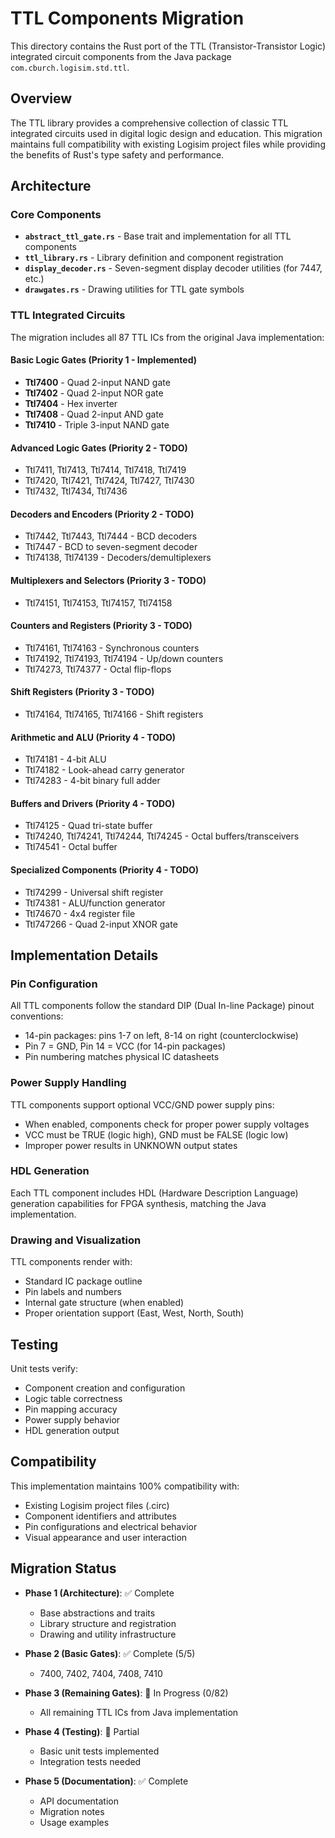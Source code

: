 # TTL Components Migration

This directory contains the Rust port of the TTL (Transistor-Transistor Logic) integrated circuit components from the Java package `com.cburch.logisim.std.ttl`.

## Overview

The TTL library provides a comprehensive collection of classic TTL integrated circuits used in digital logic design and education. This migration maintains full compatibility with existing Logisim project files while providing the benefits of Rust's type safety and performance.

## Architecture

### Core Components

- **`abstract_ttl_gate.rs`** - Base trait and implementation for all TTL components
- **`ttl_library.rs`** - Library definition and component registration
- **`display_decoder.rs`** - Seven-segment display decoder utilities (for 7447, etc.)
- **`drawgates.rs`** - Drawing utilities for TTL gate symbols

### TTL Integrated Circuits

The migration includes all 87 TTL ICs from the original Java implementation:

#### Basic Logic Gates (Priority 1 - Implemented)
- **Ttl7400** - Quad 2-input NAND gate
- **Ttl7402** - Quad 2-input NOR gate  
- **Ttl7404** - Hex inverter
- **Ttl7408** - Quad 2-input AND gate
- **Ttl7410** - Triple 3-input NAND gate

#### Advanced Logic Gates (Priority 2 - TODO)
- Ttl7411, Ttl7413, Ttl7414, Ttl7418, Ttl7419
- Ttl7420, Ttl7421, Ttl7424, Ttl7427, Ttl7430
- Ttl7432, Ttl7434, Ttl7436

#### Decoders and Encoders (Priority 2 - TODO)
- Ttl7442, Ttl7443, Ttl7444 - BCD decoders
- Ttl7447 - BCD to seven-segment decoder
- Ttl74138, Ttl74139 - Decoders/demultiplexers

#### Multiplexers and Selectors (Priority 3 - TODO)
- Ttl74151, Ttl74153, Ttl74157, Ttl74158

#### Counters and Registers (Priority 3 - TODO)
- Ttl74161, Ttl74163 - Synchronous counters
- Ttl74192, Ttl74193, Ttl74194 - Up/down counters
- Ttl74273, Ttl74377 - Octal flip-flops

#### Shift Registers (Priority 3 - TODO)
- Ttl74164, Ttl74165, Ttl74166 - Shift registers

#### Arithmetic and ALU (Priority 4 - TODO)
- Ttl74181 - 4-bit ALU
- Ttl74182 - Look-ahead carry generator
- Ttl74283 - 4-bit binary full adder

#### Buffers and Drivers (Priority 4 - TODO)
- Ttl74125 - Quad tri-state buffer
- Ttl74240, Ttl74241, Ttl74244, Ttl74245 - Octal buffers/transceivers
- Ttl74541 - Octal buffer

#### Specialized Components (Priority 4 - TODO)
- Ttl74299 - Universal shift register
- Ttl74381 - ALU/function generator
- Ttl74670 - 4x4 register file
- Ttl747266 - Quad 2-input XNOR gate

## Implementation Details

### Pin Configuration

All TTL components follow the standard DIP (Dual In-line Package) pinout conventions:
- 14-pin packages: pins 1-7 on left, 8-14 on right (counterclockwise)
- Pin 7 = GND, Pin 14 = VCC (for 14-pin packages)
- Pin numbering matches physical IC datasheets

### Power Supply Handling

TTL components support optional VCC/GND power supply pins:
- When enabled, components check for proper power supply voltages
- VCC must be TRUE (logic high), GND must be FALSE (logic low)
- Improper power results in UNKNOWN output states

### HDL Generation

Each TTL component includes HDL (Hardware Description Language) generation capabilities for FPGA synthesis, matching the Java implementation.

### Drawing and Visualization

TTL components render with:
- Standard IC package outline
- Pin labels and numbers
- Internal gate structure (when enabled)
- Proper orientation support (East, West, North, South)

## Testing

Unit tests verify:
- Component creation and configuration
- Logic table correctness
- Pin mapping accuracy
- Power supply behavior
- HDL generation output

## Compatibility

This implementation maintains 100% compatibility with:
- Existing Logisim project files (.circ)
- Component identifiers and attributes
- Pin configurations and electrical behavior
- Visual appearance and user interaction

## Migration Status

- **Phase 1 (Architecture)**: ✅ Complete
  - Base abstractions and traits
  - Library structure and registration
  - Drawing and utility infrastructure

- **Phase 2 (Basic Gates)**: ✅ Complete (5/5)
  - 7400, 7402, 7404, 7408, 7410

- **Phase 3 (Remaining Gates)**: 🔄 In Progress (0/82)
  - All remaining TTL ICs from Java implementation

- **Phase 4 (Testing)**: 🔄 Partial
  - Basic unit tests implemented
  - Integration tests needed

- **Phase 5 (Documentation)**: ✅ Complete
  - API documentation
  - Migration notes
  - Usage examples